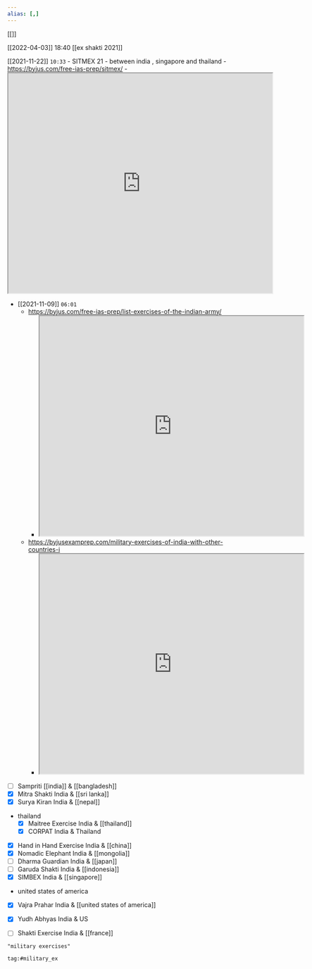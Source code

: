 ```yaml
---
alias: [,]
---
```

[[]]

[[2022-04-03]] 18:40
[[ex shakti 2021]]

[[2021-11-22]] `10:33`
	- SITMEX 21 - between india , singapore and thailand
		- https://byjus.com/free-ias-prep/sitmex/
		- <iframe src="https://byjus.com/free-ias-prep/sitmex/" width="600" height="500" ></iframe>
- [[2021-11-09]] `06:01`
	- https://byjus.com/free-ias-prep/list-exercises-of-the-indian-army/
		- <iframe src="https://byjus.com/free-ias-prep/list-exercises-of-the-indian-army/" width="600" height="500" ></iframe>
	- https://byjusexamprep.com/military-exercises-of-india-with-other-countries-i
		- <iframe src="https://byjus.com/free-ias-prep/list-exercises-of-the-indian-army/" width="600" height="500" ></iframe>

- [ ] Sampriti 	              [[india]] & [[bangladesh]]
- [x] Mitra Shakti 	            India & [[sri lanka]]
- [x] Surya Kiran 	             India & [[nepal]]

- thailand
	- [x] Maitree Exercise 	India & [[thailand]]
	- [x] CORPAT 		             India & Thailand

- [x] Hand in Hand Exercise 	India & [[china]]
- [x] Nomadic Elephant  India & [[mongolia]]
- [ ] Dharma Guardian    India & [[japan]]
- [ ] Garuda Shakti 	         India & [[indonesia]]
- [x] SIMBEX 		     	     	India & [[singapore]]

- united states of america
- [x] Vajra Prahar 		     India & [[united states of america]]
- [x] Yudh Abhyas 		  India & US


- [ ] Shakti Exercise 	   India & [[france]]

```query
"military exercises"
```

```query
tag:#military_ex 
```